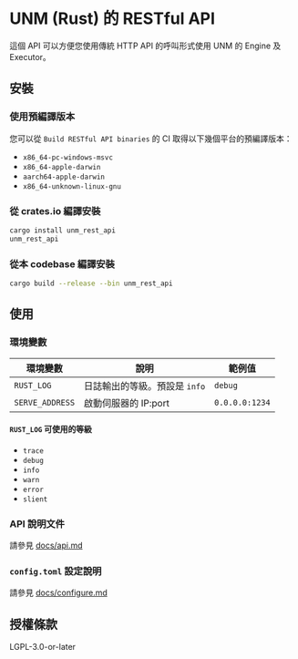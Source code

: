 # UNM (Rust) 的 RESTful API

這個 API 可以方便您使用傳統 HTTP API 的呼叫形式使用 UNM 的 Engine 及 Executor。

## 安裝

### 使用預編譯版本

您可以從 `Build RESTful API binaries` 的 CI 取得以下幾個平台的預編譯版本：

- `x86_64-pc-windows-msvc`
- `x86_64-apple-darwin`
- `aarch64-apple-darwin`
- `x86_64-unknown-linux-gnu`

### 從 crates.io 編譯安裝

```sh
cargo install unm_rest_api
unm_rest_api
```

### 從本 codebase 編譯安裝

```sh
cargo build --release --bin unm_rest_api
```

## 使用

### 環境變數

| 環境變數        | 說明                          | 範例值         |
| --------------- | ----------------------------- | -------------- |
| `RUST_LOG`      | 日誌輸出的等級。預設是 `info` | `debug`        |
| `SERVE_ADDRESS` | 啟動伺服器的 IP:port          | `0.0.0.0:1234` |

#### `RUST_LOG` 可使用的等級

- `trace`
- `debug`
- `info`
- `warn`
- `error`
- `slient`

### API 說明文件

請參見 [docs/api.md](docs/api.md)

### `config.toml` 設定說明

請參見 [docs/configure.md](docs/configure.md)


## 授權條款

LGPL-3.0-or-later
